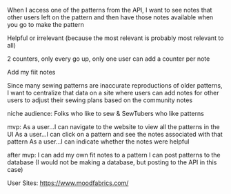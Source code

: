 When I access one of the patterns from the API,
I want to see notes that other users left on the pattern 
and then have those notes available when you go to make the pattern

Helpful or irrelevant (because the most relevant is probably most relevant to all)

2 counters, only every go up, only one user can add a counter per note


Add my fiit notes


Since many sewing patterns are inaccurate reproductions of older patterns, I want to centralize that data on a site where users can add notes for other users to adjust their sewing plans based on the community notes

niche audience: Folks who like to sew & SewTubers who like patterns

mvp: 
As a user…I can navigate to the website to view all the patterns in the UI
As a user…I can click on a pattern and see the notes associated with that pattern
As a user…I can indicate whether the notes were helpful

after mvp:
I can add my own fit notes to a pattern
I can post patterns to the database (I would not be making a database, but posting to the API in this case)

User Sites:
https://www.moodfabrics.com/